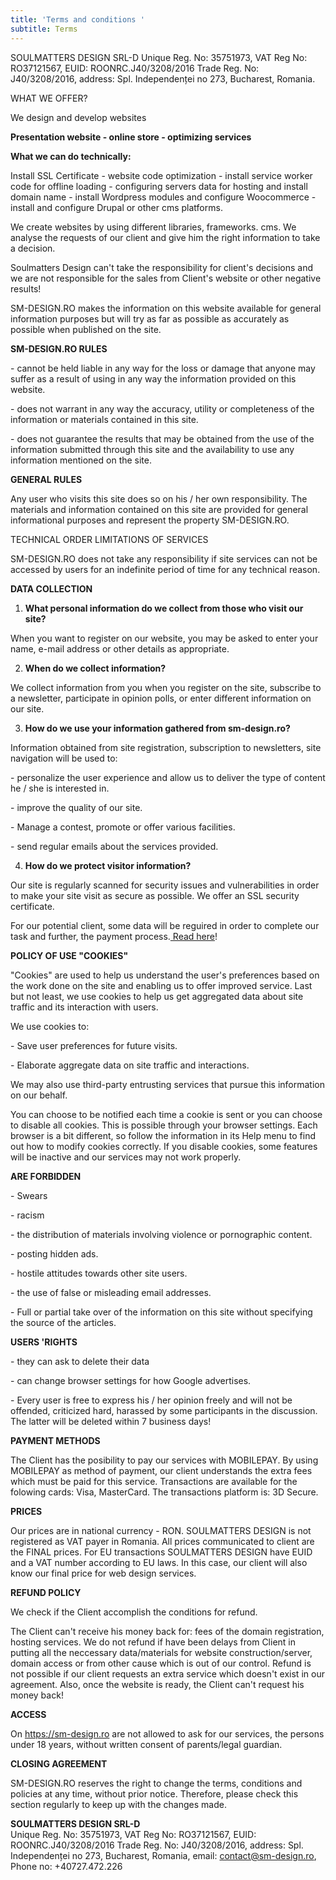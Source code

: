 ```yaml
---
title: 'Terms and conditions '
subtitle: Terms
---
```

SOULMATTERS DESIGN SRL-D
Unique Reg. No: 35751973, VAT Reg No: RO37121567, EUID: ROONRC.J40/3208/2016 Trade Reg. No: J40/3208/2016, address: Spl. Independenței no 273, Bucharest, Romania.

WHAT WE OFFER?

We design and develop websites 

**Presentation website - online store - optimizing services**

**What we can do technically:**

Install SSL Certificate - website code optimization - install service worker code for offline loading - configuring servers data for hosting and install domain name - install Wordpress modules and configure Woocommerce - install and configure Drupal or other cms platforms.

We create websites by using different libraries, frameworks. cms. We analyse the requests of our client and give him the right information to take a decision.

Soulmatters Design can't take the responsibility for client's decisions and we are not responsible for the sales from Client's website or other negative results!

SM-DESIGN.RO makes the information on this website available for general information purposes but will try as far as possible as accurately as possible when published on the site.

**SM-DESIGN.RO RULES**

\- cannot be held liable in any way for the loss or damage that anyone may suffer as a result of using in any way the information provided on this website.

\- does not warrant in any way the accuracy, utility or completeness of the information or materials contained in this site.

\- does not guarantee the results that may be obtained from the use of the information submitted through this site and the availability to use any information mentioned on the site.

**GENERAL RULES**

Any user who visits this site does so on his / her own responsibility. The materials and information contained on this site are provided for general informational purposes and represent the property SM-DESIGN.RO. 

TECHNICAL ORDER LIMITATIONS OF SERVICES

SM-DESIGN.RO does not take any responsibility if site services can not be accessed by users for an indefinite period of time for any technical reason.

**DATA COLLECTION**

1. **What personal information do we collect from those who visit our site?**

When you want to register on our website, you may be asked to enter your name, e-mail address or other details as appropriate.

2. **When do we collect information?**

We collect information from you when you register on the site, subscribe to a newsletter, participate in opinion polls, or enter different information on our site.

3. **How do we use your information gathered from sm-design.ro?**

Information obtained from site registration, subscription to newsletters, site navigation will be used to:

\- personalize the user experience and allow us to deliver the type of content he / she is interested in.

\- improve the quality of our site.

\- Manage a contest, promote or offer various facilities.

\- send regular emails about the services provided.

4. **How do we protect visitor information?**

Our site is regularly scanned for security issues and vulnerabilities in order to make your site visit as secure as possible. We offer an SSL security certificate. 

For our potential client, some data will be reguired in order to complete our task and further, the payment process.[ Read here](https://sm-design.ro/confidentiality-agreement)! 

**POLICY OF USE "COOKIES"**

"Cookies" are used to help us understand the user's preferences based on the work done on the site and enabling us to offer improved service. Last but not least, we use cookies to help us get aggregated data about site traffic and its interaction with users.

We use cookies to:

\- Save user preferences for future visits.

\- Elaborate aggregate data on site traffic and interactions.

We may also use third-party entrusting services that pursue this information on our behalf.

You can choose to be notified each time a cookie is sent or you can choose to disable all cookies. This is possible through your browser settings. Each browser is a bit different, so follow the information in its Help menu to find out how to modify cookies correctly. If you disable cookies, some features will be inactive and our services may not work properly.

**ARE FORBIDDEN**

\- Swears

\- racism

\- the distribution of materials involving violence or pornographic content.

\- posting hidden ads.

\- hostile attitudes towards other site users.

\- the use of false or misleading email addresses.

\- Full or partial take over of the information on this site without specifying the source of the articles.

**USERS 'RIGHTS**

\- they can ask to delete their data

\- can change browser settings for how Google advertises.

\- Every user is free to express his / her opinion freely and will not be offended, criticized hard, harassed by some participants in the discussion. The latter will be deleted within 7 business days!

**PAYMENT METHODS**

The Client has the posibility to pay our services with MOBILEPAY. By using MOBILEPAY as method of payment, our client understands the extra fees which must be paid for this service. Transactions are available for the folowing cards: Visa, MasterCard. The transactions platform is: 3D Secure.

**PRICES**

Our prices are in national currency - RON. SOULMATTERS DESIGN is not registered as VAT payer in Romania. All prices communicated to client are the FINAL prices. For EU transactions SOULMATTERS DESIGN have EUID and a VAT number according to EU laws. In this case, our client will also know our final price for web design services.

**REFUND POLICY**

We check if the Client accomplish the conditions for refund.

The Client can't receive his money back for: fees of the domain registration, hosting services. We do not refund if have been delays from Client in putting all the neccessary data/materials for website construction/server, domain access  or from other cause which is out of our control. Refund is not possible if our client requests an extra service which doesn't exist in our agreement. Also, once the website is ready, the Client can't request his money back!

**ACCESS**

On https://sm-design.ro are not allowed to ask for our services, the persons under 18 years, without written consent of parents/legal guardian.

**CLOSING AGREEMENT**

SM-DESIGN.RO reserves the right to change the terms, conditions and policies at any time, without prior notice. Therefore, please check this section regularly to keep up with the changes made.

**SOULMATTERS DESIGN SRL-D**\
Unique Reg. No: 35751973, VAT Reg No: RO37121567, EUID: ROONRC.J40/3208/2016 Trade Reg. No: J40/3208/2016, address: Spl. Independenței no 273, Bucharest, Romania, email: contact@sm-design.ro, Phone no: +40727.472.226
